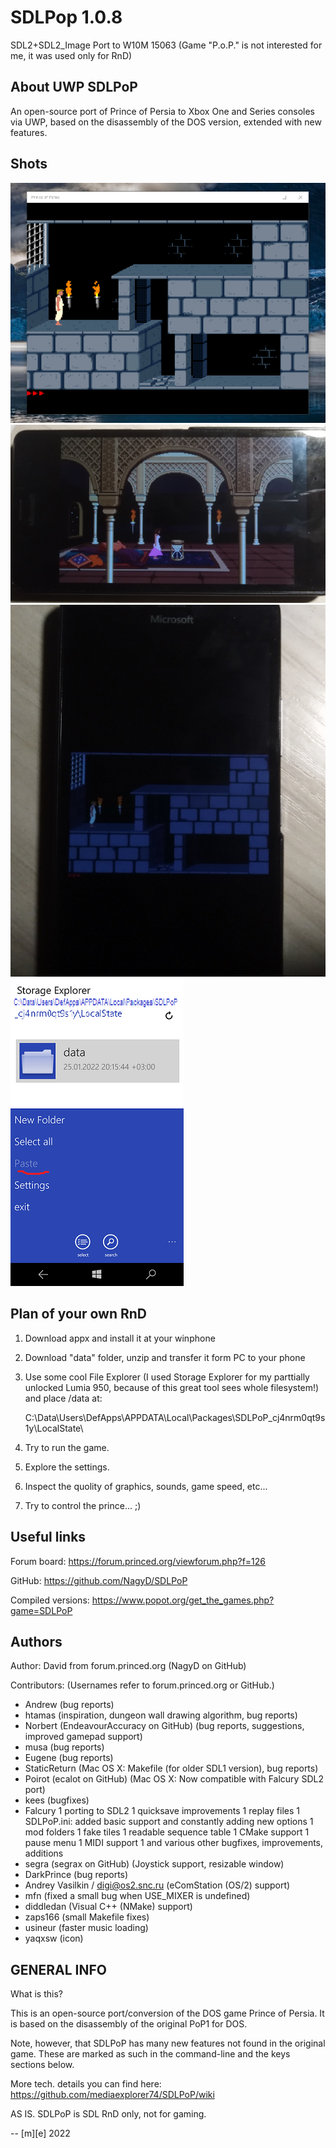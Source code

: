 # SDLPop 1.0.8

SDL2+SDL2_Image Port to W10M 15063 (Game "P.o.P." is not interested for me, it was used only for RnD) 

## About UWP SDLPoP
An open-source port of Prince of Persia to Xbox One and Series consoles via UWP, based on the disassembly of the DOS version, extended with new features.

## Shots
![W10 - PC](Images/shot0.png)
![W10M - Lumia 1](Images/shot1.png)
![W10M -Lumia 2](Images/shot2.png)
![W10M -Lumia 3](Images/shot3.png)

## Plan of your own RnD
1. Download appx and install it at your winphone

2. Download "data" folder, unzip and transfer it form PC to your phone

3. Use some cool File Explorer (I used Storage Explorer for my parttially unlocked Lumia 950, 
   because of this great tool sees whole filesystem!) and place /data at:

   C:\Data\Users\DefApps\APPDATA\Local\Packages\SDLPoP_cj4nrm0qt9s1y\LocalState\

4. Try to run the game.

5. Explore the settings.

6. Inspect the quolity of graphics, sounds, game speed, etc...

7. Try to control the prince... ;)

## Useful links
Forum board: https://forum.princed.org/viewforum.php?f=126

GitHub: https://github.com/NagyD/SDLPoP

Compiled versions: https://www.popot.org/get_the_games.php?game=SDLPoP

## Authors
Author: David from forum.princed.org (NagyD on GitHub)

Contributors: (Usernames refer to forum.princed.org or GitHub.)

- Andrew (bug reports)
- htamas (inspiration, dungeon wall drawing algorithm, bug reports)
- Norbert (EndeavourAccuracy on GitHub) (bug reports, suggestions, improved gamepad support)
- musa (bug reports)
- Eugene (bug reports)
- StaticReturn (Mac OS X: Makefile (for older SDL1 version), bug reports)
- Poirot (ecalot on GitHub) (Mac OS X: Now compatible with Falcury SDL2 port)
- kees (bugfixes)
- Falcury
1 porting to SDL2
1 quicksave improvements
1 replay files
1 SDLPoP.ini: added basic support and constantly adding new options
1 mod folders
1 fake tiles
1 readable sequence table
1 CMake support
1 pause menu
1 MIDI support
1 and various other bugfixes, improvements, additions
- segra (segrax on GitHub) (Joystick support, resizable window)
- DarkPrince (bug reports)
- Andrey Vasilkin / digi@os2.snc.ru (eComStation (OS/2) support)
- mfn (fixed a small bug when USE_MIXER is undefined)
- diddledan (Visual C++ (NMake) support)
- zaps166 (small Makefile fixes)
- usineur (faster music loading)
- yaqxsw (icon)

## GENERAL INFO
What is this?

This is an open-source port/conversion of the DOS game Prince of Persia. It is based on the disassembly of the original PoP1 for DOS.

Note, however, that SDLPoP has many new features not found in the original game. 
These are marked as such in the command-line and the keys sections below.

More tech. details you can find here:
https://github.com/mediaexplorer74/SDLPoP/wiki




AS IS. SDLPoP is SDL RnD only, not for gaming. 


-- [m][e] 2022
